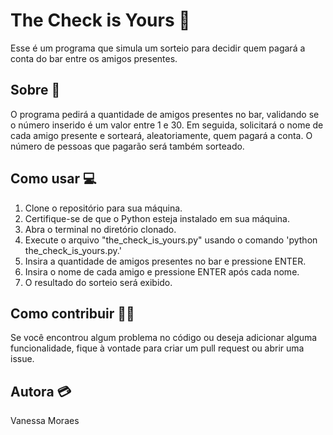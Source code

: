 # The Check is Yours 💸

Esse é um programa que simula um sorteio para decidir quem pagará a conta do bar entre os amigos presentes.

## Sobre 📝

O programa pedirá a quantidade de amigos presentes no bar, validando se o número inserido é um valor entre 1 e 30. Em seguida, solicitará o nome de cada amigo presente e sorteará, aleatoriamente, quem pagará a conta. O número de pessoas que pagarão será também sorteado.

## Como usar 💻

1. Clone o repositório para sua máquina.
2. Certifique-se de que o Python esteja instalado em sua máquina.
3. Abra o terminal no diretório clonado.
4. Execute o arquivo "the_check_is_yours.py" usando o comando 'python the_check_is_yours.py.'
5. Insira a quantidade de amigos presentes no bar e pressione ENTER.
6. Insira o nome de cada amigo e pressione ENTER após cada nome.
7. O resultado do sorteio será exibido.

## Como contribuir 👩‍💻

Se você encontrou algum problema no código ou deseja adicionar alguma funcionalidade, fique à vontade para criar um pull request ou abrir uma issue.

## Autora 💳

Vanessa Moraes


